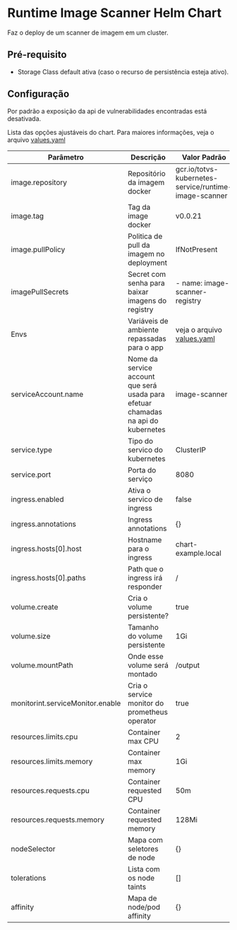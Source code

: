 # Runtime Image Scanner Helm Chart

Faz o deploy de um scanner de imagem em um cluster.

## Pré-requisito

- Storage Class default ativa (caso o recurso de persistência esteja ativo).

## Configuração

Por padrão a exposição da api de vulnerabilidades encontradas está desativada.

Lista das opções ajustáveis do chart. Para maiores informações, veja o arquivo [values.yaml](runtime-image-scanner/values.yaml)

|Parâmetro|Descrição|Valor Padrão|
|---|---|---|
|image.repository|Repositório da imagem docker|gcr.io/totvs-kubernetes-service/runtime-image-scanner|
|image.tag|Tag da image docker|v0.0.21|
|image.pullPolicy|Politica de pull da imagem no deployment|IfNotPresent|
|imagePullSecrets|Secret com senha para baixar imagens do registry|- name: image-scanner-registry|
|Envs|Variáveis de ambiente repassadas para o app|veja o arquivo [values.yaml](runtime-image-scanner/values.yaml)|
|serviceAccount.name|Nome da service account que será usada para efetuar chamadas na api do kubernetes|image-scanner|
|service.type|Tipo do servico do kubernetes|ClusterIP|
|service.port|Porta do serviço|8080|
|ingress.enabled|Ativa o servico de ingress|false|
|ingress.annotations|Ingress annotations|{}|
|ingress.hosts[0].host|	Hostname para o ingress|chart-example.local|
|ingress.hosts[0].paths|Path que o ingress irá responder|/|
|volume.create|Cria o volume persistente?|true|
|volume.size|Tamanho do volume persistente|1Gi|
|volume.mountPath|Onde esse volume será montado|/output|
|monitorint.serviceMonitor.enable|Cria o service monitor do prometheus operator|true|
|resources.limits.cpu|Container max CPU|2|
|resources.limits.memory|Container max memory|1Gi|
|resources.requests.cpu|Container requested CPU|50m|
|resources.requests.memory|Container requested memory|128Mi|
|nodeSelector|Mapa com seletores de node|{}|
|tolerations|Lista com os node taints|[]|
|affinity|Mapa de node/pod affinity|{}|